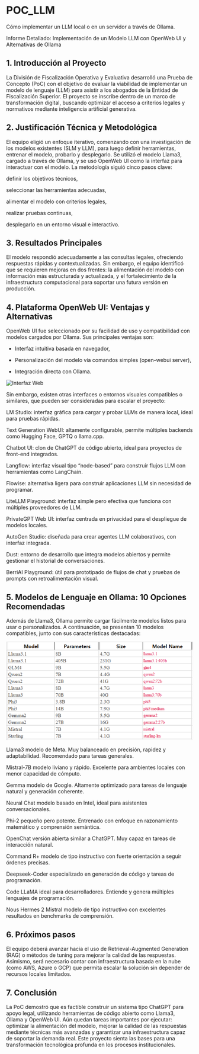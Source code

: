 # POC_LLM

Cómo implementar un LLM local o en un servidor a través de Ollama.

Informe Detallado: Implementación de un Modelo LLM con OpenWeb UI y Alternativas de Ollama

## 1. Introducción al Proyecto

La División de Fiscalización Operativa y Evaluativa desarrolló una Prueba de Concepto (PoC) con el objetivo de evaluar la viabilidad de implementar un modelo de lenguaje (LLM) para asistir a los abogados de la Entidad de Fiscalización Superior. El proyecto se inscribe dentro de un marco de transformación digital, buscando optimizar el acceso a criterios legales y normativos mediante inteligencia artificial generativa.

##  2. Justificación Técnica y Metodológica

El equipo eligió un enfoque iterativo, comenzando con una investigación de los modelos existentes (SLM y LLM), para luego definir herramientas, entrenar el modelo, probarlo y desplegarlo. Se utilizó el modelo Llama3, cargado a través de Ollama, y se usó OpenWeb UI como la interfaz para interactuar con el modelo. La metodología siguió cinco pasos clave:

definir los objetivos técnicos,

seleccionar las herramientas adecuadas,

alimentar el modelo con criterios legales,

realizar pruebas continuas,

desplegarlo en un entorno visual e interactivo.

##  3. Resultados Principales

El modelo respondió adecuadamente a las consultas legales, ofreciendo respuestas rápidas y contextualizadas. Sin embargo, el equipo identificó que se requieren mejoras en dos frentes: la alimentación del modelo con información más estructurada y actualizada, y el fortalecimiento de la infraestructura computacional para soportar una futura versión en producción.

##  4. Plataforma OpenWeb UI: Ventajas y Alternativas

OpenWeb UI fue seleccionado por su facilidad de uso y compatibilidad con modelos cargados por Ollama. Sus principales ventajas son:

- Interfaz intuitiva basada en navegador,

- Personalización del modelo vía comandos simples (open-webui server),

- Integración directa con Ollama.

![Interfaz Web](./openwebui-llama3-local-llm-webbrowser-hello.png)


Sin embargo, existen otras interfaces o entornos visuales compatibles o similares, que pueden ser consideradas para escalar el proyecto:

LM Studio: interfaz gráfica para cargar y probar LLMs de manera local, ideal para pruebas rápidas.

Text Generation WebUI: altamente configurable, permite múltiples backends como Hugging Face, GPTQ o llama.cpp.

Chatbot UI: clon de ChatGPT de código abierto, ideal para proyectos de front-end integrados.

Langflow: interfaz visual tipo “node-based” para construir flujos LLM con herramientas como LangChain.

Flowise: alternativa ligera para construir aplicaciones LLM sin necesidad de programar.

LiteLLM Playground: interfaz simple pero efectiva que funciona con múltiples proveedores de LLM.

PrivateGPT Web UI: interfaz centrada en privacidad para el despliegue de modelos locales.

AutoGen Studio: diseñada para crear agentes LLM colaborativos, con interfaz integrada.

Dust: entorno de desarrollo que integra modelos abiertos y permite gestionar el historial de conversaciones.

BerriAI Playground: útil para prototipado de flujos de chat y pruebas de prompts con retroalimentación visual.

##  5. Modelos de Lenguaje en Ollama: 10 Opciones Recomendadas

Además de Llama3, Ollama permite cargar fácilmente modelos listos para usar o personalizados. A continuación, se presentan 10 modelos compatibles, junto con sus características destacadas:

![Modelos de Ollama](./Ollama_models.png)

Llama3
modelo de Meta. Muy balanceado en precisión, rapidez y adaptabilidad. Recomendado para tareas generales.

Mistral-7B
modelo liviano y rápido. Excelente para ambientes locales con menor capacidad de cómputo.

Gemma
modelo de Google. Altamente optimizado para tareas de lenguaje natural y generación coherente.

Neural Chat
modelo basado en Intel, ideal para asistentes conversacionales.

Phi-2
pequeño pero potente. Entrenado con enfoque en razonamiento matemático y comprensión semántica.

OpenChat
versión abierta similar a ChatGPT. Muy capaz en tareas de interacción natural.

Command R+
modelo de tipo instructivo con fuerte orientación a seguir órdenes precisas.

Deepseek-Coder
especializado en generación de código y tareas de programación.

Code LLaMA
ideal para desarrolladores. Entiende y genera múltiples lenguajes de programación.

Nous Hermes 2 Mistral
modelo de tipo instructivo con excelentes resultados en benchmarks de comprensión.

##  6. Próximos pasos

El equipo deberá avanzar hacia el uso de Retrieval-Augmented Generation (RAG) o métodos de tuning para mejorar la calidad de las respuestas. Asimismo, será necesario contar con infraestructura basada en la nube (como AWS, Azure o GCP) que permita escalar la solución sin depender de recursos locales limitados.

##  7. Conclusión

La PoC demostró que es factible construir un sistema tipo ChatGPT para apoyo legal, utilizando herramientas de código abierto como Llama3, Ollama y OpenWeb UI. Aún quedan tareas importantes por ejecutar: optimizar la alimentación del modelo, mejorar la calidad de las respuestas mediante técnicas más avanzadas y garantizar una infraestructura capaz de soportar la demanda real. Este proyecto sienta las bases para una transformación tecnológica profunda en los procesos institucionales.
